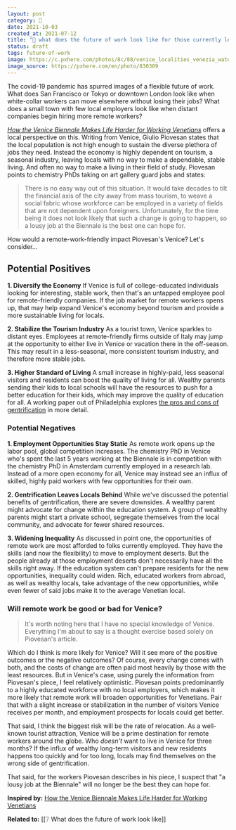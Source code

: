 ```yaml
---
layout: post
category: 🌱
date: 2021-10-03
created_at: 2021-07-12
title: "🌱 what does the future of work look like for those currently left behind?"
status: draft
tags: future-of-work
image: https://c.pxhere.com/photos/8c/88/venice_localities_venezia_waterway_italy_gondola_city-830309.jpg
image_source: https://pxhere.com/en/photo/830309
---
```

The covid-19 pandemic has spurred images of a flexible future of work. What does San Francisco or Tokyo or downtown London look like when white-collar workers can move elsewhere without losing their jobs? What does a small town with few local employers look like when distant companies begin hiring more remote workers?

_[How the Venice Biennale Makes Life Harder for Working Venetians](https://hyperallergic.com/658204/venice-biennale-makes-life-harder-for-working-venetians/)_ offers a local perspective on this. Writing from Venice, Giulio Piovesan states that the local population is not high enough to sustain the diverse plethora of jobs they need. Instead the economy is highly dependent on tourism, a seasonal industry, leaving locals with no way to make a dependable, stable living. And often no way to make a living in their field of study. Piovesan points to chemistry PhDs taking on art gallery guard jobs and states:

> There is no easy way out of this situation. It would take decades to tilt the financial axis of the city away from mass tourism, to weave a social fabric whose workforce can be employed in a variety of fields that are not dependent upon foreigners. Unfortunately, for the time being it does not look likely that such a change is going to happen, so a lousy job at the Biennale is the best one can hope for.

How would a remote-work-friendly impact Piovesan's Venice? Let's consider...

## Potential Positives

**1. Diversify the Economy**
If Venice is full of college-educated individuals looking for interesting, stable work, then that's an untapped employee pool for remote-friendly companies. If the job market for remote workers opens up, that may help expand Venice's economy beyond tourism and provide a more sustainable living for locals.

**2. Stabilize the Tourism Industry**
As a tourist town, Venice sparkles to distant eyes. Employees at remote-friendly firms outside of Italy may jump at the opportunity to either live in Venice or vacation there in the off-season. This may result in a less-seasonal, more consistent tourism industry, and therefore more stable jobs.

**3. Higher Standard of Living**
A small increase in highly-paid, less seasonal visitors and residents can boost the quality of living for all. Wealthy parents sending their kids to local schools will have the resources to push for a better education for their kids, which may improve the quality of education for all. A working paper out of Philadelphia explores [the pros and cons of gentrification](https://www.philadelphiafed.org/community-development/housing-and-neighborhoods/the-effects-of-gentrification-on-the-well-being-and-opportunity-of-original-resident) in more detail.

### Potential Negatives

**1. Employment Opportunities Stay Static**
As remote work opens up the labor pool, global competition increases. The chemistry PhD in Venice who's spent the last 5 years working at the Biennale is in competition with the chemistry PhD in Amsterdam currently employed in a research lab. Instead of a more open economy for all, Venice may instead see an influx of skilled, highly paid workers with few opportunities for their own.

**2. Gentrification Leaves Locals Behind**
While we've discussed the potential benefits of gentrification, there are severe downsides. A wealthy parent might advocate for change within the education system. A group of wealthy parents might start a private school, segregate themselves from the local community, and advocate for fewer shared resources.

**3. Widening Inequality**
As discussed in point one, the opportunities of remote work are most afforded to folks currently employed. They have the skills (and now the flexibility) to move to employment deserts. But the people already at those employment deserts don't necessarily have all the skills right away. If the education system can't prepare residents for the new opportunities, inequality could widen. Rich, educated workers from abroad, as well as wealthy locals, take advantage of the new opportunities, while even fewer of said jobs make it to the average Venetian local.

### Will remote work be good or bad for Venice?
> It's worth noting here that I have no special knowledge of Venice. Everything I'm about to say is a thought exercise based solely on Piovesan's article.

Which do I think is more likely for Venice? Will it see more of the positive outcomes or the negative outcomes? Of course, every change comes with both, and the costs of change are often paid most heavily by those with the least resources. But in Venice's case, using purely the information from Piovesan's piece, I feel relatively optimistic. Piovesan points predominantly to a highly educated workforce with no local employers, which makes it more likely that remote work will broaden opportunities for Venetians. Pair that with a slight increase or stabilization in the number of visitors Venice receives per month, and employment prospects for locals could get better.

That said, I think the biggest risk will be the rate of relocation. As a well-known tourist attraction, Venice will be a prime destination for remote workers around the globe. Who _doesn't_ want to live in Venice for three months? If the influx of wealthy long-term visitors and new residents happens too quickly and for too long, locals may find themselves on the wrong side of gentrification.

That said, for the workers Piovesan describes in his piece, I suspect that "a lousy job at the Biennale" will no longer be the best they can hope for.

**Inspired by:** [How the Venice Biennale Makes Life Harder for Working Venetians](https://hyperallergic.com/658204/venice-biennale-makes-life-harder-for-working-venetians/)

**Related to:** [[❔ What does the future of work look like]]
